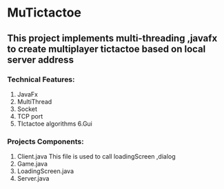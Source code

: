 # MuTictactoe 
## This project implements multi-threading ,javafx to create multiplayer tictactoe based on local server address 
### Technical Features:
1. JavaFx
2. MultiThread
3. Socket
4. TCP port
5. TIctactoe algorithms
6.Gui
### Projects Components:
1. Client.java
   This file is used to call loadingScreen ,dialog
3. Game.java
4. LoadingScreen.java
5. Server.java
